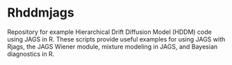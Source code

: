 # Rhddmjags
Repository for example Hierarchical Drift Diffusion Model (HDDM) code using JAGS in R. These scripts provide useful examples for using JAGS with Rjags, the JAGS Wiener module, mixture modeling in JAGS, and Bayesian diagnostics in R.
